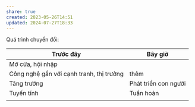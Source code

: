 ```yaml
---
share: true
created: 2023-05-26T14:51
updated: 2024-07-27T18:33
---
```

Quá trình chuyển đổi:

| Trước đây                                | Bây giờ              |
| ---------------------------------------- | -------------------- |
| Mở cửa, hội nhập                         |                      |
| Công nghệ gắn với cạnh tranh, thị trường | thêm                 |
| Tăng trưởng                              | Phát triển con người |
| Tuyến tính                               | Tuần hoàn            |
|                                          |                      |
